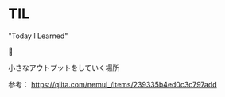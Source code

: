 # TIL

"Today I Learned"

:feet:

小さなアウトプットをしていく場所 

参考：
https://qiita.com/nemui_/items/239335b4ed0c3c797add

